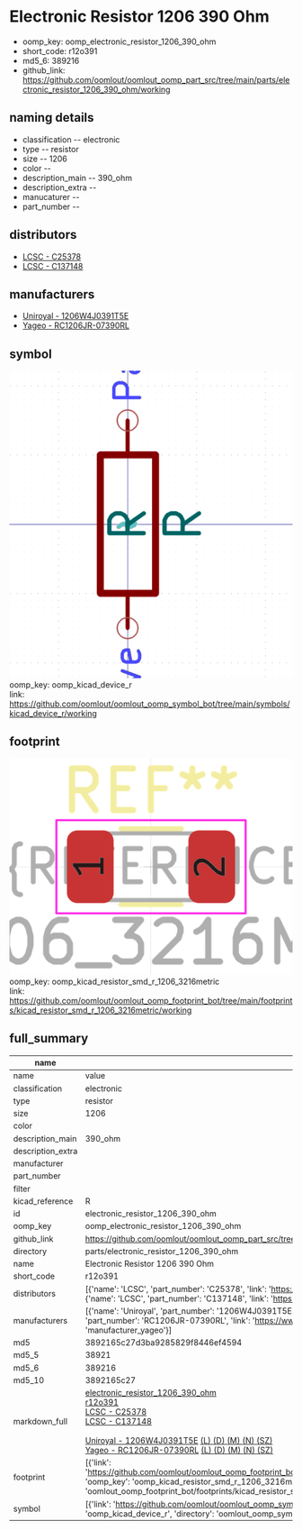 # Electronic Resistor 1206 390 Ohm

  
* oomp_key: oomp_electronic_resistor_1206_390_ohm 
* short_code: r12o391
* md5_6: 389216  
* github_link: https://github.com/oomlout/oomlout_oomp_part_src/tree/main/parts/electronic_resistor_1206_390_ohm/working  
## naming details
* classification -- electronic
* type -- resistor
* size -- 1206
* color -- 
* description_main -- 390_ohm
* description_extra -- 
* manucaturer -- 
* part_number -- 

## distributors
* [LCSC - C25378](https://lcsc.com/product-detail/C25378.html)  
* [LCSC - C137148](https://lcsc.com/product-detail/C137148.html)  

## manufacturers
* [Uniroyal - 1206W4J0391T5E]()  
* [Yageo - RC1206JR-07390RL](https://www.yageo.com/en/Chart/Download/pdf/RC1206JR-07390RL)  

## symbol

![](symbol/0/working/working_600.png)  
oomp_key: oomp_kicad_device_r  
link: https://github.com/oomlout/oomlout_oomp_symbol_bot/tree/main/symbols/kicad_device_r/working  

## footprint

![](footprint/0/working/working_600.png)  
oomp_key: oomp_kicad_resistor_smd_r_1206_3216metric  
link: https://github.com/oomlout/oomlout_oomp_footprint_bot/tree/main/footprints/kicad_resistor_smd_r_1206_3216metric/working  

## full_summary
| name | value | 
| --- | --- | 
| name | value | 
| classification | electronic | 
| type | resistor | 
| size | 1206 | 
| color |  | 
| description_main | 390_ohm | 
| description_extra |  | 
| manufacturer |  | 
| part_number |  | 
| filter |  | 
| kicad_reference | R | 
| id | electronic_resistor_1206_390_ohm | 
| oomp_key | oomp_electronic_resistor_1206_390_ohm | 
| github_link | https://github.com/oomlout/oomlout_oomp_part_src/tree/main/parts/electronic_resistor_1206_390_ohm/working | 
| directory | parts/electronic_resistor_1206_390_ohm | 
| name | Electronic Resistor 1206 390 Ohm | 
| short_code | r12o391 | 
| distributors | [{'name': 'LCSC', 'part_number': 'C25378', 'link': 'https://lcsc.com/product-detail/C25378.html', 'id': 'distributor_lcsc'}, {'name': 'LCSC', 'part_number': 'C137148', 'link': 'https://lcsc.com/product-detail/C137148.html', 'id': 'distributor_lcsc'}] | 
| manufacturers | [{'name': 'Uniroyal', 'part_number': '1206W4J0391T5E', 'link': '', 'id': 'manufacturer_uniroyal'}, {'name': 'Yageo', 'part_number': 'RC1206JR-07390RL', 'link': 'https://www.yageo.com/en/Chart/Download/pdf/RC1206JR-07390RL', 'id': 'manufacturer_yageo'}] | 
| md5 | 3892165c27d3ba9285829f8446ef4594 | 
| md5_5 | 38921 | 
| md5_6 | 389216 | 
| md5_10 | 3892165c27 | 
| markdown_full | [electronic_resistor_1206_390_ohm](https://github.com/oomlout/oomlout_oomp_part_src/tree/main/parts/electronic_resistor_1206_390_ohm/working)<br>[r12o391](https://github.com/oomlout/oomlout_oomp_part_src/tree/main/parts/electronic_resistor_1206_390_ohm/working)<br>[LCSC - C25378<br>](https://lcsc.com/product-detail/C25378.html)[LCSC - C137148<br>](https://lcsc.com/product-detail/C137148.html)<br>[Uniroyal - 1206W4J0391T5E]() [(L)  ](https://www.lcsc.com/search?q=1206W4J0391T5E)[(D)  ](https://www.digikey.com/en/products?,keywords=1206W4J0391T5E)[(M)  ](https://www.mouser.com/Search/Refine?Keyword=1206W4J0391T5E)[(N)  ](https://www.newark.com/search?st=1206W4J0391T5E)[(SZ)  ](https://so.szlcsc.com/global.html?k=1206W4J0391T5E)<br>[Yageo - RC1206JR-07390RL](https://www.yageo.com/en/Chart/Download/pdf/RC1206JR-07390RL) [(L)  ](https://www.lcsc.com/search?q=RC1206JR-07390RL)[(D)  ](https://www.digikey.com/en/products?,keywords=RC1206JR-07390RL)[(M)  ](https://www.mouser.com/Search/Refine?Keyword=RC1206JR-07390RL)[(N)  ](https://www.newark.com/search?st=RC1206JR-07390RL)[(SZ)  ](https://so.szlcsc.com/global.html?k=RC1206JR-07390RL)<br> | 
| footprint | [{'link': 'https://github.com/oomlout/oomlout_oomp_footprint_bot/tree/main/foootprntss/kicad_resistor_smd_r_1206_3216metric', 'oomp_key': 'oomp_kicad_resistor_smd_r_1206_3216metric', 'directory': 'oomlout_oomp_footprint_bot/footprints/kicad_resistor_smd_r_1206_3216metric//working/working.kicad_mod'}] | 
| symbol | [{'link': 'https://github.com/oomlout/oomlout_oomp_symbol_bot/tree/main/symbols/kicad_device_r', 'oomp_key': 'oomp_kicad_device_r', 'directory': 'oomlout_oomp_symbol_bot/symbols/kicad_device_r//working/working.kicad_sym'}] | 
